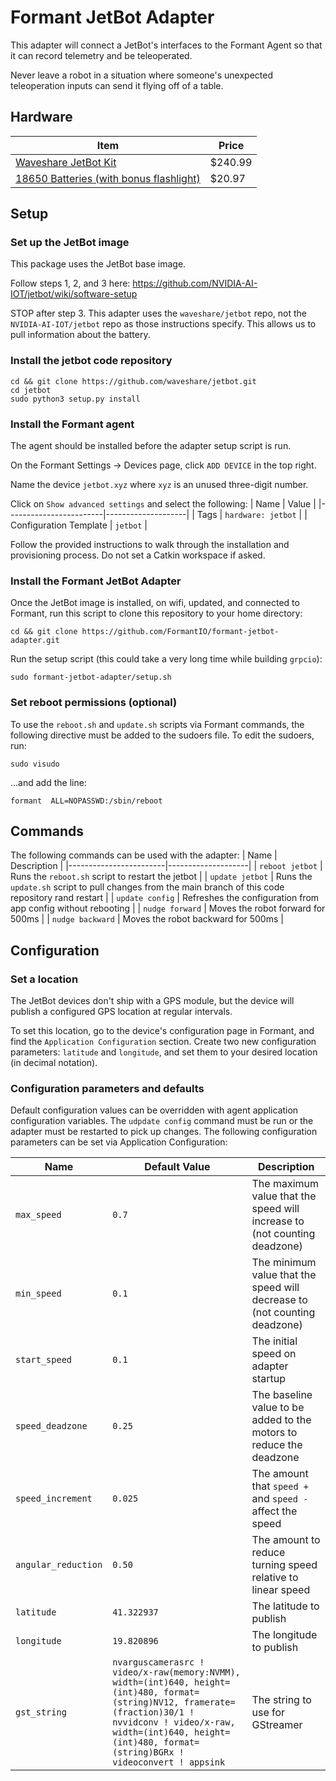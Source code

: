 # Formant JetBot Adapter
This adapter will connect a JetBot's interfaces to the Formant Agent so that it can record telemetry and be teleoperated.

Never leave a robot in a situation where someone's unexpected teleoperation inputs can send it flying off of a table.

## Hardware
| Item | Price |
|------|-------|
| [Waveshare JetBot Kit](https://www.amazon.com/Waveshare-JetBot-AI-Kit-Intelligent/dp/B07V8JL4TF/) | $240.99 |
| [18650 Batteries (with bonus flashlight)](https://www.amazon.com/Tactical-Flashlight-Rechargeable-Batteries-Resistant/dp/B07SQLRMQH/) | $20.97 |

## Setup

### Set up the JetBot image
This package uses the JetBot base image.

Follow steps 1, 2, and 3 here: https://github.com/NVIDIA-AI-IOT/jetbot/wiki/software-setup

STOP after step 3. This adapter uses the `waveshare/jetbot` repo, not the `NVIDIA-AI-IOT/jetbot` repo as those instructions specify. This allows us to pull information about the battery.

### Install the jetbot code repository
```
cd && git clone https://github.com/waveshare/jetbot.git
cd jetbot
sudo python3 setup.py install
```

### Install the Formant agent
The agent should be installed before the adapter setup script is run.

On the Formant Settings -> Devices page, click `ADD DEVICE` in the top right. 

Name the device `jetbot.xyz` where `xyz` is an unused three-digit number.

Click on `Show advanced settings` and select the following:
| Name                   | Value              |
|------------------------|--------------------|
| Tags                   | `hardware: jetbot` |
| Configuration Template | `jetbot`           |

Follow the provided instructions to walk through the installation and provisioning process. Do not set a Catkin workspace if asked.

### Install the Formant JetBot Adapter
Once the JetBot image is installed, on wifi, updated, and connected to Formant, run this script to clone this repository to your home directory:
```
cd && git clone https://github.com/FormantIO/formant-jetbot-adapter.git
```
Run the setup script (this could take a very long time while building `grpcio`):
```
sudo formant-jetbot-adapter/setup.sh
```

### Set reboot permissions (optional)
To use the `reboot.sh` and `update.sh` scripts via Formant commands, the following directive must be added to the sudoers file. To edit the sudoers, run:
```
sudo visudo
```
...and add the line:
```
formant  ALL=NOPASSWD:/sbin/reboot
```

## Commands
The following commands can be used with the adapter:
| Name | Description |
|------------------------|--------------------|
| `reboot jetbot` | Runs the `reboot.sh` script to restart the jetbot |
| `update jetbot` | Runs the `update.sh` script to pull changes from the main branch of this code repository rand restart |
| `update config` | Refreshes the configuration from app config without rebooting |
| `nudge forward` | Moves the robot forward for 500ms |
| `nudge backward` | Moves the robot backward for 500ms |

## Configuration

### Set a location
The JetBot devices don't ship with a GPS module, but the device will publish a configured GPS location at regular intervals.

To set this location, go to the device's configuration page in Formant, and find the `Application Configuration` section. Create two new configuration parameters: `latitude` and `longitude`, and set them to your desired location (in decimal notation).

### Configuration parameters and defaults
Default configuration values can be overridden with agent application configuration variables. The `udpdate config` command must be run or the adapter must be restarted to pick up changes. The following configuration parameters can be set via Application Configuration:

| Name | Default Value | Description |
|------------------------|--------------------|--------------------|
| `max_speed` | `0.7` | The maximum value that the speed will increase to (not counting deadzone) |
| `min_speed` | `0.1` | The minimum value that the speed will decrease to (not counting deadzone) |
| `start_speed` | `0.1` | The initial speed on adapter startup |
| `speed_deadzone` | `0.25` | The baseline value to be added to the motors to reduce the deadzone |
| `speed_increment` | `0.025` | The amount that `speed +` and `speed -` affect the speed |
| `angular_reduction` | `0.50` | The amount to reduce turning speed relative to linear speed |
| `latitude` | `41.322937` | The latitude to publish |
| `longitude` | `19.820896` | The longitude to publish |
| `gst_string` | `nvarguscamerasrc ! video/x-raw(memory:NVMM), width=(int)640, height=(int)480, format=(string)NV12, framerate=(fraction)30/1 ! nvvidconv ! video/x-raw, width=(int)640, height=(int)480, format=(string)BGRx ! videoconvert ! appsink` | The string to use for GStreamer |
